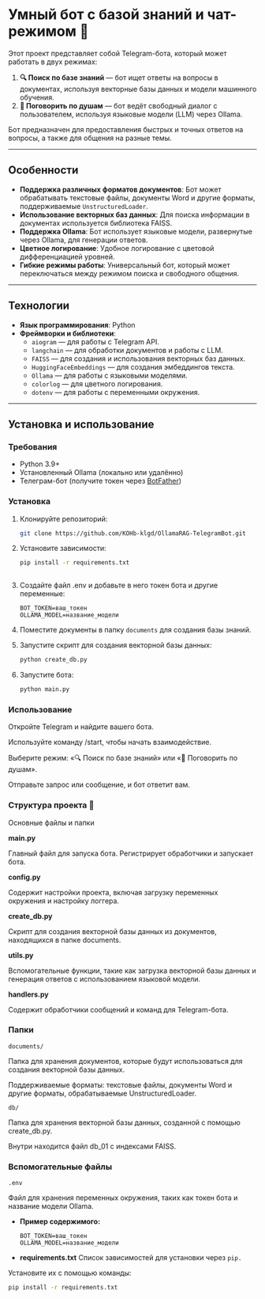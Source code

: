 # Умный бот с базой знаний и чат-режимом 🤖

Этот проект представляет собой Telegram-бота, который может работать в двух режимах:
1. **🔍 Поиск по базе знаний** — бот ищет ответы на вопросы в документах, используя векторные базы данных и модели машинного обучения.
2. **💬 Поговорить по душам** — бот ведёт свободный диалог с пользователем, используя языковые модели (LLM) через Ollama.

Бот предназначен для предоставления быстрых и точных ответов на вопросы, а также для общения на разные темы.

---

## Особенности
- **Поддержка различных форматов документов**: Бот может обрабатывать текстовые файлы, документы Word и другие форматы, поддерживаемые `UnstructuredLoader`.
- **Использование векторных баз данных**: Для поиска информации в документах используется библиотека FAISS.
- **Поддержка Ollama**: Бот использует языковые модели, развернутые через Ollama, для генерации ответов.
- **Цветное логирование**: Удобное логирование с цветовой дифференциацией уровней.
- **Гибкие режимы работы**: Универсальный бот, который может переключаться между режимом поиска и свободного общения.

---

## Технологии
- **Язык программирования**: Python
- **Фреймворки и библиотеки**:
  - `aiogram` — для работы с Telegram API.
  - `langchain` — для обработки документов и работы с LLM.
  - `FAISS` — для создания и использования векторных баз данных.
  - `HuggingFaceEmbeddings` — для создания эмбеддингов текста.
  - `Ollama` — для работы с языковыми моделями.
  - `colorlog` — для цветного логирования.
  - `dotenv` — для работы с переменными окружения.

---

## Установка и использование

### Требования
- Python 3.9+
- Установленный Ollama (локально или удалённо)
- Телеграм-бот (получите токен через [BotFather](https://core.telegram.org/bots#botfather))

### Установка
1. Клонируйте репозиторий:
   ```bash
   git clone https://github.com/KOHb-klgd/OllamaRAG-TelegramBot.git

2. Установите зависимости:
   ```bash
   pip install -r requirements.txt
    
3. Создайте файл .env и добавьте в него токен бота и другие переменные:
   ```env
   BOT_TOKEN=ваш_токен
   OLLAMA_MODEL=название_модели

4. Поместите документы в папку ``documents`` для создания базы знаний.

5. Запустите скрипт для создания векторной базы данных:
   ```bash
   python create_db.py

6. Запустите бота:
   ```bash
   python main.py

### Использование

Откройте Telegram и найдите вашего бота.

Используйте команду /start, чтобы начать взаимодействие.

Выберите режим: «🔍 Поиск по базе знаний» или «💬 Поговорить по душам».

Отправьте запрос или сообщение, и бот ответит вам.

### Структура проекта 📁
  Основные файлы и папки

  **main.py**

  Главный файл для запуска бота. Регистрирует обработчики и запускает бота.


  **config.py**

  Содержит настройки проекта, включая загрузку переменных окружения и настройку логгера.


  **create_db.py**

  Скрипт для создания векторной базы данных из документов, находящихся в папке documents.


  **utils.py**

  Вспомогательные функции, такие как загрузка векторной базы данных и генерация ответов с использованием языковой модели.


  **handlers.py**

  Содержит обработчики сообщений и команд для Telegram-бота.

### Папки

  ``documents/``

  Папка для хранения документов, которые будут использоваться для создания векторной базы данных.

  Поддерживаемые форматы: текстовые файлы, документы Word и другие форматы, обрабатываемые UnstructuredLoader.

  ``db/``

  Папка для хранения векторной базы данных, созданной с помощью create_db.py.

  Внутри находится файл db_01 с индексами FAISS.

### Вспомогательные файлы

  ``.env``

  Файл для хранения переменных окружения, таких как токен бота и название модели Ollama.

- **Пример содержимого:**
   
   ```env
   BOT_TOKEN=ваш_токен
   OLLAMA_MODEL=название_модели

- **requirements.txt**
  Список зависимостей для установки через ``pip.``

Установите их с помощью команды:
  ```bash
  pip install -r requirements.txt
